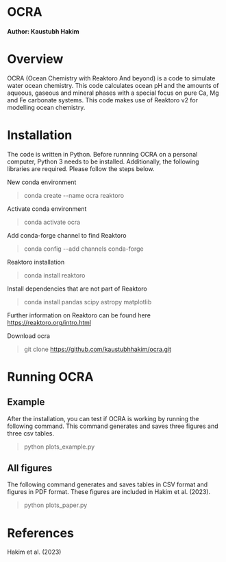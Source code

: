 # OCRA #
#### Author: Kaustubh Hakim ####

# Overview #

OCRA (Ocean Chemistry with Reaktoro And beyond) is a code to simulate water ocean chemistry. This code calculates ocean pH and the amounts of aqueous, gaseous and mineral phases with a special focus on pure Ca, Mg and Fe carbonate systems. This code makes use of Reaktoro v2 for modelling ocean chemistry.

# Installation #

The code is written in Python. Before runnning OCRA on a personal computer, Python 3 needs to be installed. Additionally, the following libraries are required. Please follow the steps below. 

New conda environment

> conda create --name ocra reaktoro

Activate conda environment

> conda activate ocra

Add conda-forge channel to find Reaktoro

> conda config --add channels conda-forge

Reaktoro installation

> conda install reaktoro

Install dependencies that are not part of Reaktoro

> conda install pandas scipy astropy matplotlib

Further information on Reaktoro can be found here https://reaktoro.org/intro.html

Download ocra

> git clone https://github.com/kaustubhhakim/ocra.git

# Running OCRA #

## Example ##

After the installation, you can test if OCRA is working by running the following command. This command generates and saves three figures and three csv tables.

> python plots_example.py

## All figures ##

The following command generates and saves tables in CSV format and figures in PDF format. These figures are included in Hakim et al. (2023).

> python plots_paper.py

# References #

Hakim et al. (2023)
